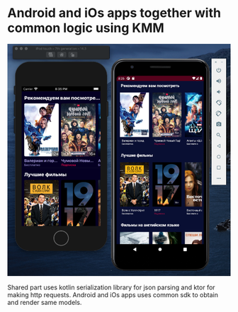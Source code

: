 # Android and iOs apps together with common logic using KMM
![Screenshot of iOs and Android app](screenshot.png?raw=true "Android and iOs apps together")

Shared part uses kotlin serialization library for json parsing and ktor for making http requests.
Android and iOs apps uses common sdk to obtain and render same models.
